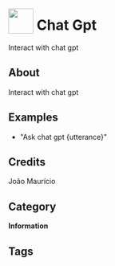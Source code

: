 # <img src="https://raw.githack.com/FortAwesome/Font-Awesome/master/svgs/solid/robot.svg" card_color="#22A7F0" width="50" height="50" style="vertical-align:bottom"/> Chat Gpt
Interact with chat gpt

## About
Interact with chat gpt

## Examples
* "Ask chat gpt {utterance}"

## Credits
João Maurício

## Category
**Information**

## Tags

